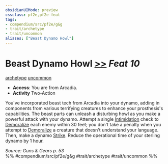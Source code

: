 ```yaml
---
obsidianUIMode: preview
cssclass: pf2e,pf2e-feat
tags:
- compendium/src/pf2e/g&g
- trait/archetype
- trait/uncommon
aliases: ["Beast Dynamo Howl"]
---
```

# Beast Dynamo Howl  [>>](../../rules/core-rulebook/chapter-9-playing-the-game.md#Actions "Two-Action") *Feat 10*  
[archetype](../../rules/traits/archetype.md)  [uncommon](../../rules/traits/uncommon.md)  

- **Access**: You are from Arcadia.
- **Activity** Two-Action

You've incorporated beast tech from Arcadia into your dynamo, adding in components from various terrifying creatures to enhance your prosthesis's capabilities. The beast parts can unleash a disturbing howl as you make a powerful attack with your dynamo. Attempt a single [Intimidation](../skills.md#Intimidation) check to [Demoralize](../../rules/actions/demoralize.md) each enemy within 30 feet; you don't take a penalty when you attempt to [Demoralize](../../rules/actions/demoralize.md) a creature that doesn't understand your language. Then, make a dynamo [Strike](../../rules/actions/strike.md). Reduce the operational time of your sterling dynamo by 1 hour.

*Source: Guns & Gears p. 53*  
%% #compendium/src/pf2e/g&g #trait/archetype #trait/uncommon %%